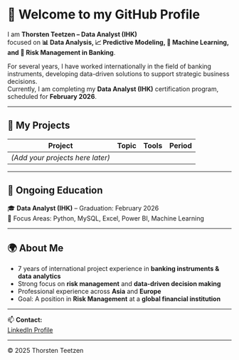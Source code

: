# 👋 Welcome to my GitHub Profile

I am **Thorsten Teetzen – Data Analyst (IHK)**  
focused on **📊 Data Analysis, 📈 Predictive Modeling, 🧠 Machine Learning, and 💼 Risk Management in Banking**.

For several years, I have worked internationally in the field of banking instruments, developing data-driven solutions to support strategic business decisions.  
Currently, I am completing my **Data Analyst (IHK)** certification program, scheduled for **February 2026**.

---

## 📁 My Projects
| Project | Topic | Tools | Period |
|----------|--------|--------|----------|
| *(Add your projects here later)* |  |  |  |

---

## 🧠 Ongoing Education
🎓 **Data Analyst (IHK)** – Graduation: February 2026  
📘 Focus Areas: Python, MySQL, Excel, Power BI, Machine Learning  

---

## 🌍 About Me
- 7 years of international project experience in **banking instruments & data analytics**  
- Strong focus on **risk management** and **data-driven decision making**  
- Professional experience across **Asia** and **Europe**  
- Goal: A position in **Risk Management** at a **global financial institution**

---

📫 **Contact:**  
[LinkedIn Profile](https://www.linkedin.com/in/thorsten-teetzen-744891350)

---

© 2025 Thorsten Teetzen

